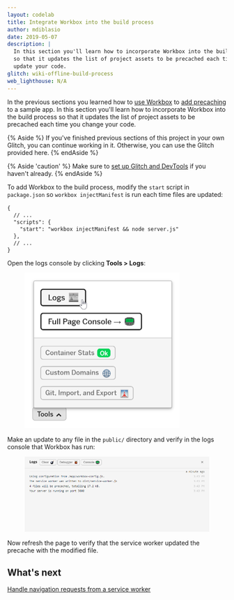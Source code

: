 ```yaml
---
layout: codelab
title: Integrate Workbox into the build process
author: mdiblasio
date: 2019-05-07
description: |
  In this section you'll learn how to incorporate Workbox into the build process
  so that it updates the list of project assets to be precached each time you
  update your code.
glitch: wiki-offline-build-process
web_lighthouse: N/A
---
```


In the previous sections you learned how to
[use Workbox](../codelab-reliability-register-service-worker/) to
[add precaching](../codelab-reliability-precaching/) to a sample app. In this
section you'll learn how to incorporate Workbox into the build process so that
it updates the list of project assets to be precached each time you change your
code.

{% Aside %}
If you've finished previous sections of this project in your own Glitch, you
can continue working in it. Otherwise, you can use the Glitch provided here.
{% endAside %}

{% Aside 'caution' %}
Make sure to [set up Glitch and DevTools](../codelab-reliability-setup/) if you
haven't already.
{% endAside %}

To add Workbox to the build process, modify the `start` script in `package.json` so `workbox
injectManifest` is run each time files are updated:

```js/3
{
  // ...
  "scripts": {
    "start": "workbox injectManifest && node server.js"
  },
  // ...
}
```

Open the logs console by clicking __Tools > Logs__:

<figure class="w-figure w-figure--center">
  <img class="w-screenshot" src="./glitch-logs-btn.png"
  style="max-width: 356px;" alt="A screenshot of the Glitch tools menu.">
</figure>

Make an update to any file in the `public/` directory and verify in the logs
console that Workbox has run:

<figure class="w-figure w-figure--center">
  <img class="w-screenshot" src="./glitch-console.png" alt="A screenshot of the
  Glitch console showing that Workbox has run.">
</figure>

Now refresh the page to verify that the service worker updated the precache with
the modified file.

## What's next
[Handle navigation requests from a service worker](../codelab-reliability-handle-nav-requests/)
